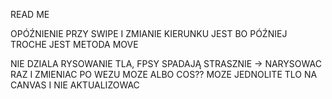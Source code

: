 READ ME

OPÓŹNIENIE PRZY SWIPE I ZMIANIE KIERUNKU JEST BO PÓŹNIEJ TROCHE JEST METODA MOVE 

NIE DZIALA RYSOWANIE TLA, FPSY SPADAJĄ STRASZNIE -> NARYSOWAC RAZ I ZMIENIAC PO WEZU MOZE ALBO COS??
MOZE JEDNOLITE TLO NA CANVAS I NIE AKTUALIZOWAC